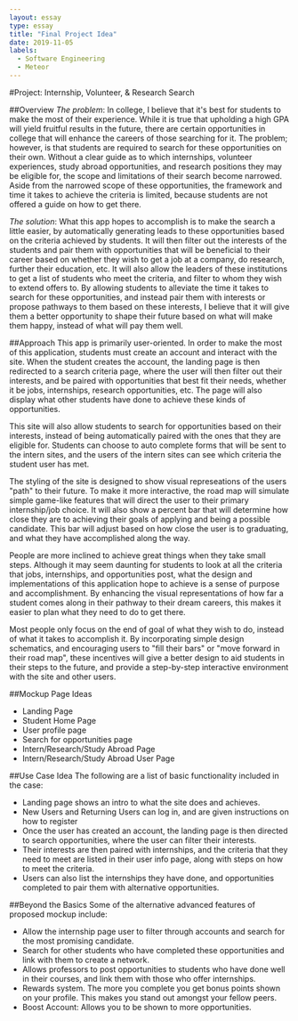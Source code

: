 ```yaml
---
layout: essay
type: essay
title: "Final Project Idea"
date: 2019-11-05
labels:
  - Software Engineering
  - Meteor
---
```


#Project: Internship, Volunteer, & Research Search

##Overview
*The problem*: In college, I believe that it's best for students to make the most of their experience. While it is true that upholding a high GPA will yield fruitful results in the future, there are certain opportunities in college that will enhance the careers of those searching for it. The problem; however, is that students are required to search for these opportunities on their own. Without a clear guide as to which internships, volunteer experiences, study abroad opportunities, and research positions they may be eligible for, the scope and limitations of their search become narrowed. Aside from the narrowed scope of these opportunities, the framework and time it takes to achieve the criteria is limited, because students are not offered a guide on how to get there. 

*The solution*: What this app hopes to accomplish is to make the search a little easier, by automatically generating leads to these opportunities based on the criteria achieved by students. It will then filter out the interests of the students and pair them with opportunities that will be beneficial to their career based on whether they wish to get a job at a company, do research, further their education, etc. It will also allow the leaders of these institutions to get a list of students who meet the criteria, and filter to whom they wish to extend offers to. By allowing students to alleviate the time it takes to search for these opportunities, and instead pair them with interests or propose pathways to them based on these interests, I believe that it will give them a better opportunity to shape their future based on what will make them happy, instead of what will pay them well. 

##Approach
This app is primarily user-oriented. In order to make the most of this application, students must create an account and interact with the site. When the student creates the account, the landing page is then redirected to a search criteria page, where the user will then filter out their interests, and be paired with opportunities that best fit their needs, whether it be jobs, internships, research opportunities, etc. The page will also display what other students have done to achieve these kinds of opportunities.

This site will also allow students to search for opportunities based on their interests, instead of being automatically paired with the ones that they are eligible for. Students can choose to auto complete forms that will be sent to the intern sites, and the users of the intern sites can see which criteria the student user has met. 

The styling of the site is designed to show visual represeations of the users "path" to their future. To make it more interactive, the road map will simulate simple game-like features that will direct the user to their primary internship/job choice. It will also show a percent bar that will determine how close they are to achieving their goals of applying and being a possible candidate. This bar will adjust based on how close the user is to graduating, and what they have accomplished along the way. 

People are more inclined to achieve great things when they take small steps. Although it may seem daunting for students to look at all the criteria that jobs, internships, and opportunities post, what the design and implementations of this application hope to achieve is a sense of purpose and accomplishment. By enhancing the visual representations of how far a student comes along in their pathway to their dream careers, this makes it easier to plan what they need to do to get there. 

Most people only focus on the end of goal of what they wish to do, instead of what it takes to accomplish it. By incorporating simple design schematics, and encouraging users to "fill their bars" or "move forward in their road map", these incentives will give a better design to aid students in their steps to the future, and provide a step-by-step interactive environment with the site and other users. 

##Mockup Page Ideas
* Landing Page
* Student Home Page
* User profile page
* Search for opportunities page
* Intern/Research/Study Abroad Page
* Intern/Research/Study Abroad User Page

##Use Case Idea
The following are a list of basic functionality included in the case:
* Landing page shows an intro to what the site does and achieves. 
* New Users and Returning Users can log in, and are given instructions on how to register
* Once the user has created an account, the landing page is then directed to search opportunities, where the user can filter their interests.
* Their interests are then paired with internships, and the criteria that they need to meet are listed in their user info page, along with steps on how to meet the criteria. 
* Users can also list the internships they have done, and opportunities completed to pair them with alternative opportunities. 

##Beyond the Basics
Some of the alternative advanced features of proposed mockup include:
* Allow the internship page user to filter through accounts and search for the most promising candidate. 
* Search for other students who have completed these opportunities and link with them to create a network. 
* Allows professors to post opportunities to students who have done well in their courses, and link them with those who offer internships. 
* Rewards system. The more you complete you get bonus points shown on your profile. This makes you stand out amongst your fellow peers. 
* Boost Account: Allows you to be shown to more opportunities.
 